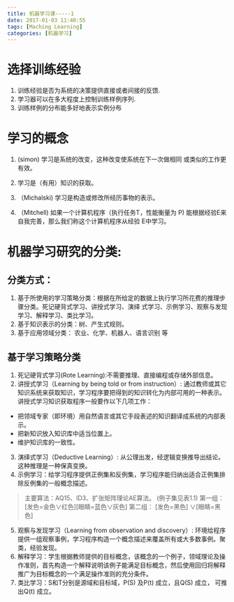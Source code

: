 ```yaml
---
title: 机器学习课-----1
date: 2017-01-03 11:40:55
tags: [Maching Learning]
categories: [机器学习]
---
```

# 选择训练经验
  1. 训练经验是否为系统的决策提供直接或者间接的反馈.
  2. 学习器可以在多大程度上控制训练样例序列.
  3. 训练样例的分布能多好地表示实例分布
# 学习的概念
1. (simon) 学习是系统的改变，这种改变使系统在下一次做相同
或类似的工作更有效。

2. 学习是（有用）知识的获取。
3. （Michalski) 学习是构造或修改所经历事物的表示。
4. （Mitchell) 如果一个计算机程序（执行任务T，性能衡量为
P) 能根据经验E来自我完善，那么我们称这个计算机程序从经验
E中学习。

# 机器学习研究的分类:

## 分类方式：
1. 基于所使用的学习策略分类：根据在所给定的数据上执行学习所花费的推理步骤分类。死记硬背式学习、讲授式学习、演绎
式学习、示例学习、观察与发现学习、解释学习、类比学习。
2. 基于知识表示的分类：树、产生式规则。
3. 基于应用领域分类： 农业、化学、机器人、语言识别 等

## 基于学习策略分类

1. 死记硬背式学习(Rote Learning):不需要推理、直接编程或存储外部信息。
2. 讲授式学习（Learning by being told or from instruction）: 通过教师或其它知识系统来获取知识，学习程序要把得到的知识转化为内部可用的一种表示。
讲授式学习知识获取程序一般要作以下几项工作：
+ 把领域专家（即环境）用自然语言或其它手段表述的知识翻译成系统的内部表示。
+ 把新知识放入知识库中适当位置上。
+ 维护知识库的一致性。
3. 演绎式学习（Deductive Learning）: 从公理出发，经逻辑变换推导出结论。这种推理是一种保真变换。
4. 示例学习：给学习程序提供正例集和反例集，学习程序能归纳出适合正例集排除反例集的一般概念描述。
> 主要算法：AQ15、ID3、扩张矩阵理论AE算法。
(例子集见表1.1)
第一组： [发色=金色∨红色][眼睛=蓝色∨灰色]
第二组： [发色=黑色] ∨[眼睛=黑色]

5. 观察与发现学习（Learning from observation and discovery）:  环境给程序提供一组观察事例，学习程序构造一个概念描述来覆盖所有或大多数事例。聚类，经验发现。
6. 解释学习：学生根据教师提供的目标概念，该概念的一个例子，领域理论及操作准则，首先构造一个解释说明该例子能满足目标概念，然后使用回归将解释推广为目标概念的一个满足操作准则的充分条件。
7. 类比学习：S和T分别是源域和目标域，P(S) 及P(t) 成立，且Q(S) 成立， 可推出Q(t) 成立。
